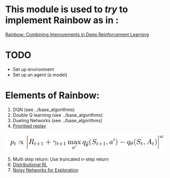 # This module is used to _try_ to implement Rainbow as in :
[Rainbow: Combining Improvements in Deep Reinforcement Learning](https://arxiv.org/pdf/1710.02298.pdf)

# TODO
* Set up environment
* Set up an agent (a model)

# Elements of Rainbow:
1. DQN (see ../base_algorithms)
2. Double Q learning (see ../base_algorithms)
3. Dueling Networks (see ../base_algorithms)
4. [Prioritied replay](https://arxiv.org/pdf/1511.05952.pdf)

![](./prioritised_replay.png?)

5. Multi step return: Use truncated _n_-step return 
6. [Distributional RL](https://arxiv.org/pdf/1707.06887.pdf)
7. [Noisy Networks for Exploration](https://arxiv.org/pdf/1706.10295.pdf)

